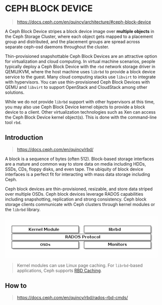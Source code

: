 # CEPH BLOCK DEVICE

> https://docs.ceph.com/en/quincy/architecture/#ceph-block-device




A Ceph Block Device stripes a block device image over **multiple objects** in the Ceph Storage Cluster, where each object gets mapped to a placement group and distributed, and the placement groups are spread across separate ceph-osd daemons throughout the cluster.





Thin-provisioned snapshottable Ceph Block Devices are an attractive option for virtualization and cloud computing. In virtual machine scenarios, people typically deploy a Ceph Block Device with the `rbd` network storage driver in QEMU/KVM, where the host machine uses `librbd` to provide a block device service to the guest. Many cloud computing stacks use `libvirt` to integrate with hypervisors. You can use thin-provisioned Ceph Block Devices with QEMU and `libvirt` to support OpenStack and CloudStack among other solutions.

While we do not provide `librbd` support with other hypervisors at this time, you may also use Ceph Block Device kernel objects to provide a block device to a client. Other virtualization technologies such as Xen can access the Ceph Block Device kernel object(s). This is done with the command-line tool `rbd`.



## Introduction

> https://docs.ceph.com/en/quincy/rbd/



A block is a sequence of bytes (often 512). Block-based storage interfaces are a mature and common way to store data on media including HDDs, SSDs, CDs, floppy disks, and even tape. The ubiquity of block device interfaces is a perfect fit for interacting with mass data storage including Ceph.

Ceph block devices are thin-provisioned, resizable, and store data striped over multiple OSDs. Ceph block devices leverage RADOS capabilities including snapshotting, replication and strong consistency. Ceph block storage clients communicate with Ceph clusters through kernel modules or the `librbd` library.

![img](rbd.assets/ditaa-9c4dce3fc347721433a81021ea03daac92997c1a.png)

> Kernel modules can use Linux page caching. For `librbd`-based applications, Ceph supports [RBD Caching](https://docs.ceph.com/en/quincy/rbd/rbd-config-ref/).



## How to

> https://docs.ceph.com/en/quincy/rbd/rados-rbd-cmds/



